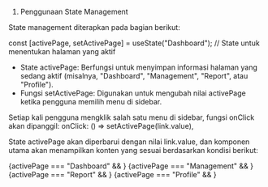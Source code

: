 1. Penggunaan State Management

State management diterapkan pada bagian berikut:

const [activePage, setActivePage] = useState("Dashboard"); // State untuk menentukan halaman yang aktif
- State activePage: Berfungsi untuk menyimpan informasi halaman yang sedang aktif (misalnya, "Dashboard", "Management", "Report", atau "Profile").
- Fungsi setActivePage: Digunakan untuk mengubah nilai activePage ketika pengguna memilih menu di sidebar.

Setiap kali pengguna mengklik salah satu menu di sidebar, fungsi onClick akan dipanggil:
onClick: () => setActivePage(link.value),

State activePage akan diperbarui dengan nilai link.value, dan komponen utama akan menampilkan konten yang sesuai berdasarkan kondisi berikut:

<div className='flex-1 p-4'>
  {activePage === "Dashboard" && <DashboardContent />}
  {activePage === "Management" && <Management />}
  {activePage === "Report" && <Report />}
  {activePage === "Profile" && <Chart />}
</div>



